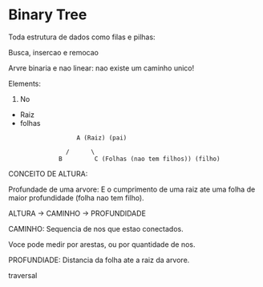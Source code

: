 # Binary Tree



Toda estrutura de dados como filas e pilhas:

Busca, insercao e remocao

Arvre binaria e nao linear: nao existe um caminho unico!


Elements:
1) No
 - Raiz
 - folhas

```
                   A (Raiz) (pai)

                /      \
              B         C (Folhas (nao tem filhos)) (filho)
```


CONCEITO DE ALTURA:

Profundade de uma arvore: E o cumprimento de uma raiz ate uma folha de maior profundidade (folha nao tem filho).



  ALTURA -> CAMINHO -> PROFUNDIDADE


CAMINHO: Sequencia de nos que estao conectados. 

   Voce pode medir por arestas, ou por quantidade de nos.


PROFUNDIADE: Distancia da folha ate a raiz da arvore.


traversal
